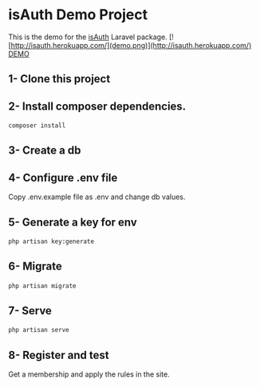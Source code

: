 # isAuth Demo Project
This is the demo for the [isAuth](https://github.com/spiderwebtr/isauth) Laravel package.
[![http://isauth.herokuapp.com/](demo.png)](http://isauth.herokuapp.com/)
[DEMO](http://isauth.herokuapp.com/)
## 1- Clone this project
## 2- Install composer dependencies.
 ```bash
composer install
```
## 3- Create a db
## 4- Configure .env file
Copy .env.example file as .env and change db values.
## 5- Generate a key for env
```bash
php artisan key:generate
```
## 6- Migrate
```bash
php artisan migrate
```
## 7- Serve
```bash
php artisan serve
```
## 8- Register and test
Get a membership and apply the rules in the site.

 
